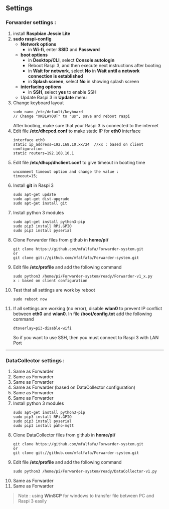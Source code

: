 ## Settings ##
### Forwarder settings : ###
1. install **Raspbian Jessie Lite**
2. **sudo raspi-config**
	- **Network options**
		- in **Wi-fi**, enter **SSID** and **Password**
	- **boot options**
		- in **Desktop/CLI**, select **Console autologin**
		- Reboot Raspi 3, and then execute next instructions after booting
		- in **Wait for network**, select **No** in **Wait until a network connection is established**
		- in **Splash screen**, select **No** in showing splash screen
	- **interfacing options**
		- in **SSH**, select **yes** to enable SSH
	- Update Raspi 3 in **Update** menu
3. Change keyboard layout
	```
	sudo nano /etc/default/keyboard
	// Change "XKBLAYOUT" to "us", save and reboot raspi
	```
	After booting, make sure that your Raspi 3 is connected to the internet
4. Edit file **/etc/dhcpcd.conf** to make static IP for **eth0** interface
	```
	interface eth0
	static ip_address=192.168.10.xx/24	//xx : based on client configuration
	static routers=192.168.10.1
	```
5. Edit file **/etc/dhcp/dhclient.conf** to give timeout in booting time
	```
	uncomment timeout option and change the value :
	timeout=15;
	```
6. Install **git** in Raspi 3
	```
	sudo apt-get update
	sudo apt-get dist-upgrade
	sudo apt-get install git
	```
7. Install python 3 modules
	```
	sudo apt-get install python3-pip
	sudo pip3 install RPi.GPIO
	sudo pip3 install pyserial
	```
8. Clone Forwarder files from github in **home/pi/**
	```
	git clone https://github.com/mfalfafa/Forwarder-system.git
	or
	git clone git://github.com/mfalfafa/Forwarder-system.git
	```
9. Edit file **/etc/profile** and add the following command
	```
	sudo python3 /home/pi/Forwarder-system/ready/Forwarder-v1_x.py
	x : based on client configuration
	```
10. Test that all settings are work by reboot
	```
	sudo reboot now
	```
11. If all settings are working (no error), disable **wlan0** to prevent IP conflict between **eth0** and **wlan0**. In file **/boot/config.txt** add the following command
	```
	dtoverlay=pi3-disable-wifi
	```
	So if you want to use SSH, then you must connect to Raspi 3 with LAN Port
---
### DataCollector settings : ###
1. Same as Forwarder
2. Same as Forwarder
3. Same as Forwarder
4. Same as Forwarder (based on DataCollector configuration)
5. Same as Forwarder
6. Same as Forwarder
7. Install python 3 modules
	```
	sudo apt-get install python3-pip
	sudo pip3 install RPi.GPIO
	sudo pip3 install pyserial
	sudo pip3 install paho-mqtt
	```
8. Clone DataCollector files from github in **home/pi/**
	```
	git clone https://github.com/mfalfafa/Forwarder-system.git
	or
	git clone git://github.com/mfalfafa/Forwarder-system.git
	```
9. Edit file **/etc/profile** and add the following command
	```
	sudo python3 /home/pi/Forwarder-system/ready/DataCollector-v1.py
	```
10. Same as Forwarder
11. Same as Forwarder

> Note : using **WinSCP** for windows to transfer file between PC and Raspi 3 easily